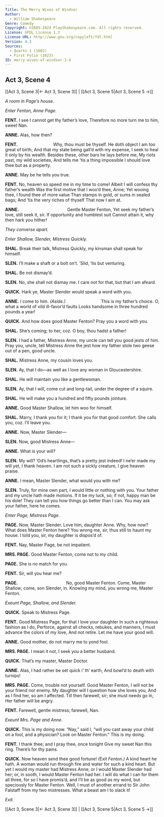 ```yaml
---
Title: The Merry Wives of Windsor
Author: 
  - William Shakespeare
Genre: Comedy
Copyright: ©2005-2024 PlayShakespeare.com. All rights reserved.
License: GFDL License 1.3
License URL: http://www.gnu.org/copyleft/fdl.html
Version: 4.3
Sources:
  - Quarto 1 (1602)
  - First Folio (1623)
ID: merry-wives-of-windsor-3-4
---
```


## Act 3, Scene 4
[[Act 3, Scene 3|← Act 3, Scene 3]] | [[Act 3, Scene 5|Act 3, Scene 5 →]]

*A room in Page’s house.*

*Enter Fenton, Anne Page.*

**FENT.**
I see I cannot get thy father’s love,
Therefore no more turn me to him, sweet Nan.

**ANNE.**
Alas, how then?

**FENT.**
        Why, thou must be thyself.
He doth object I am too great of birth,
And that my state being gall’d with my expense,
I seek to heal it only by his wealth.
Besides these, other bars he lays before me,
My riots past, my wild societies,
And tells me ’tis a thing impossible
I should love thee but as a property.

**ANNE.**
May be he tells you true.

**FENT.**
No, heaven so speed me in my time to come!
Albeit I will confess thy father’s wealth
Was the first motive that I woo’d thee, Anne;
Yet wooing thee, I found thee of more value
Than stamps in gold, or sums in sealed bags;
And ’tis the very riches of thyself
That now I aim at.

**ANNE.**
           Gentle Master Fenton,
Yet seek my father’s love, still seek it, sir.
If opportunity and humblest suit
Cannot attain it, why then hark you hither!

*They converse apart.*

*Enter Shallow, Slender, Mistress Quickly.*

**SHAL.**
Break their talk, Mistress Quickly, my kinsman shall speak for himself.

**SLEN.**
I’ll make a shaft or a bolt on’t. ’Slid, ’tis but venturing.

**SHAL.**
Be not dismay’d.

**SLEN.**
No, she shall not dismay me. I care not for that, but that I am afeard.

**QUICK.**
Hark ye, Master Slender would speak a word with you.

**ANNE.**
I come to him.
*(Aside.)*
        This is my father’s choice.
O, what a world of vild ill-favor’d faults
Looks handsome in three hundred pounds a year!

**QUICK.**
And how does good Master Fenton? Pray you a word with you.

**SHAL.**
She’s coming; to her, coz. O boy, thou hadst a father!

**SLEN.**
I had a father, Mistress Anne, my uncle can tell you good jests of him. Pray you, uncle, tell Mistress Anne the jest how my father stole two geese out of a pen, good uncle.

**SHAL.**
Mistress Anne, my cousin loves you.

**SLEN.**
Ay, that I do—as well as I love any woman in Gloucestershire.

**SHAL.**
He will maintain you like a gentlewoman.

**SLEN.**
Ay, that I will, come cut and long-tail, under the degree of a squire.

**SHAL.**
He will make you a hundred and fifty pounds jointure.

**ANNE.**
Good Master Shallow, let him woo for himself.

**SHAL.**
Marry, I thank you for it; I thank you for that good comfort. She calls you, coz. I’ll leave you.

**ANNE.**
Now, Master Slender⁠—

**SLEN.**
Now, good Mistress Anne⁠—

**ANNE.**
What is your will?

**SLEN.**
My will? ’Od’s heartlings, that’s a pretty jest indeed! I ne’er made my will yet, I thank heaven. I am not such a sickly creature, I give heaven praise.

**ANNE.**
I mean, Master Slender, what would you with me?

**SLEN.**
Truly, for mine own part, I would little or nothing with you. Your father and my uncle hath made motions. If it be my luck, so; if not, happy man be his dole! They can tell you how things go better than I can. You may ask your father, here he comes.

*Enter Page, Mistress Page.*

**PAGE.**
Now, Master Slender. Love him, daughter Anne.
Why, how now? What does Master Fenton here?
You wrong me, sir, thus still to haunt my house.
I told you, sir, my daughter is dispos’d of.

**FENT.**
Nay, Master Page, be not impatient.

**MRS. PAGE.**
Good Master Fenton, come not to my child.

**PAGE.**
She is no match for you.

**FENT.**
Sir, will you hear me?

**PAGE.**
           No, good Master Fenton.
Come, Master Shallow; come, son Slender, in.
Knowing my mind, you wrong me, Master Fenton.

*Exeunt Page, Shallow, and Slender.*

**QUICK.**
Speak to Mistress Page.

**FENT.**
Good Mistress Page, for that I love your daughter
In such a righteous fashion as I do,
Perforce, against all checks, rebukes, and manners,
I must advance the colors of my love,
And not retire. Let me have your good will.

**ANNE.**
Good mother, do not marry me to yond fool.

**MRS. PAGE.**
I mean it not, I seek you a better husband.

**QUICK.**
That’s my master, Master Doctor.

**ANNE.**
Alas, I had rather be set quick i’ th’ earth,
And bowl’d to death with turnips!

**MRS. PAGE.**
Come, trouble not yourself. Good Master Fenton,
I will not be your friend nor enemy.
My daughter will I question how she loves you,
And as I find her, so am I affected.
Till then farewell, sir; she must needs go in,
Her father will be angry.

**FENT.**
Farewell, gentle mistress; farewell, Nan.

*Exeunt Mrs. Page and Anne.*

**QUICK.**
This is my doing now. “Nay,” said I, “will you cast away your child on a fool, and a physician? Look on Master Fenton.” This is my doing.

**FENT.**
I thank thee; and I pray thee, once tonight
Give my sweet Nan this ring. There’s for thy pains.

**QUICK.**
Now heaven send thee good fortune!
*(Exit Fenton.)*
A kind heart he hath. A woman would run through fire and water for such a kind heart. But yet I would my master had Mistress Anne; or I would Master Slender had her; or, in sooth, I would Master Fenton had her. I will do what I can for them all three, for so I have promis’d, and I’ll be as good as my word, but speciously for Master Fenton. Well, I must of another errand to Sir John Falstaff from my two mistresses. What a beast am I to slack it!

*Exit.*

[[Act 3, Scene 3|← Act 3, Scene 3]] | [[Act 3, Scene 5|Act 3, Scene 5 →]]